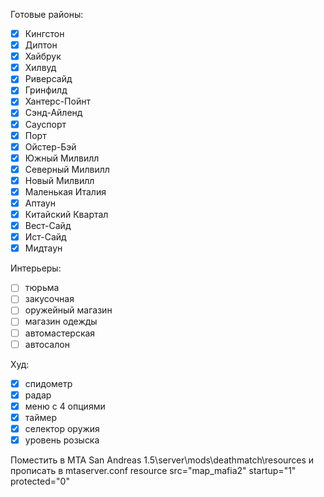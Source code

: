 Готовые районы:
- [x] Кингстон
- [x] Диптон
- [x] Хайбрук
- [x] Хилвуд
- [x] Риверсайд
- [x] Гринфилд
- [x] Хантерс-Пойнт
- [x] Сэнд-Айленд
- [x] Сауспорт
- [x] Порт
- [x] Ойстер-Бэй
- [x] Южный Милвилл
- [x] Северный Милвилл
- [x] Новый Милвилл
- [X] Маленькая Италия
- [X] Аптаун
- [X] Китайский Квартал
- [X] Вест-Сайд
- [X] Ист-Сайд
- [X] Мидтаун

Интерьеры:
- [ ] тюрьма
- [ ] закусочная
- [ ] оружейный магазин
- [ ] магазин одежды
- [ ] автомастерская
- [ ] автосалон

Худ:
- [x] спидометр
- [x] радар
- [x] меню с 4 опциями
- [x] таймер
- [X] селектор оружия
- [X] уровень розыска

Поместить в MTA San Andreas 1.5\server\mods\deathmatch\resources и прописать в mtaserver.conf resource src="map_mafia2" startup="1" protected="0" 
